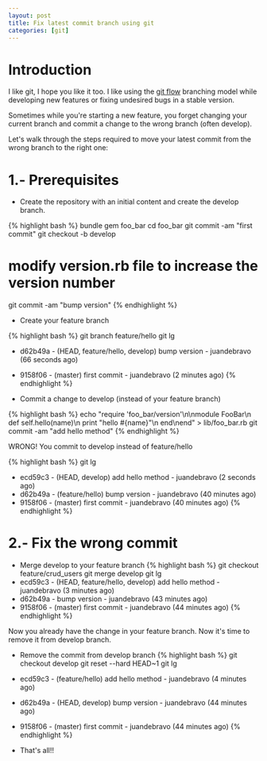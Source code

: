 ```yaml
---
layout: post
title: Fix latest commit branch using git
categories: [git]
---
```


# Introduction

I like git, I hope you like it too. I like using the [git flow](http://nvie.com/posts/a-successful-git-branching-model/) branching model while developing new features or fixing undesired bugs in a stable version.

Sometimes while you're starting a new feature, you forget changing your current branch and commit a change to the wrong branch (often develop).

Let's walk through the steps required to move your latest commit from the wrong branch to the right one:

# 1.- Prerequisites

* Create the repository with an initial content and create the develop branch.

{% highlight bash %}
bundle gem foo_bar
cd foo_bar
git commit -am "first commit"
git checkout -b develop
# modify version.rb file to increase the version number
git commit -am "bump version"
{% endhighlight %}

* Create your feature branch

{% highlight bash %}
git branch feature/hello
git lg                                                                                                                                   
* d62b49a - (HEAD, feature/hello, develop) bump version - juandebravo (66 seconds ago)
* 9158f06 - (master) first commit - juandebravo (2 minutes ago)
{% endhighlight %}

* Commit a change to develop (instead of your feature branch)

{% highlight bash %}
echo "require 'foo_bar/version'\n\nmodule FooBar\n  def self.hello(name)\n    print \"hello #{name}\"\n  end\nend" > lib/foo_bar.rb
git commit -am "add hello method"
{% endhighlight %}

WRONG! You commit to develop instead of feature/hello

{% highlight bash %}
git lg
* ecd59c3 - (HEAD, develop) add hello method - juandebravo (2 seconds ago)
* d62b49a - (feature/hello) bump version - juandebravo (40 minutes ago)
* 9158f06 - (master) first commit - juandebravo (40 minutes ago)
{% endhighlight %}

# 2.- Fix the wrong commit

* Merge develop to your feature branch
{% highlight bash %}
git checkout feature/crud_users
git merge develop
git lg
* ecd59c3 - (HEAD, feature/hello, develop) add hello method - juandebravo (3 minutes ago)
* d62b49a - bump version - juandebravo (43 minutes ago)
* 9158f06 - (master) first commit - juandebravo (44 minutes ago)
{% endhighlight %}

Now you already have the change in your feature branch. Now it's time to remove it from develop branch.

* Remove the commit from develop branch
{% highlight bash %}
git checkout develop
git reset --hard HEAD~1
git lg
* ecd59c3 - (feature/hello) add hello method - juandebravo (4 minutes ago)
* d62b49a - (HEAD, develop) bump version - juandebravo (44 minutes ago)
* 9158f06 - (master) first commit - juandebravo (44 minutes ago)
{% endhighlight %}

* That's all!!